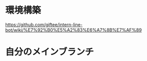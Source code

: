 # 環境構築
https://github.com/giftee/intern-line-bot/wiki/%E7%92%B0%E5%A2%83%E6%A7%8B%E7%AF%89

# 自分のメインブランチ
